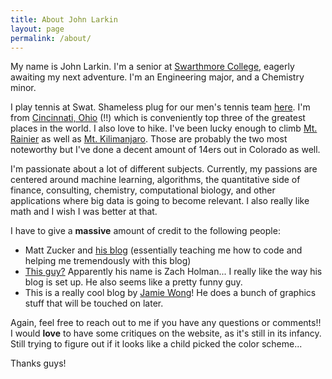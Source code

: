 ```yaml
---
title: About John Larkin
layout: page
permalink: /about/
---
```


My name is John Larkin. I'm a senior at [Swarthmore College](http://www.swarthmore.edu/), eagerly awaiting my next adventure. I'm an Engineering major, and a Chemistry minor. 

I play tennis at Swat. Shameless plug for our men's tennis team [here](https://twitter.com/swatmenstennis). I'm from [Cincinnati, Ohio](http://www.skylinechili.com/) (!!) which is conveniently top three of the greatest places in the world. I also love to hike. I've been lucky enough to climb [Mt. Rainier](https://en.wikipedia.org/wiki/Mount_Rainier) as well as [Mt. Kilimanjaro](https://en.wikipedia.org/wiki/Mount_Kilimanjaro). Those are probably the two most noteworthy but I've done a decent amount of 14ers out in Colorado as well.   

I'm passionate about a lot of different subjects. Currently, my passions are centered around machine learning, algorithms, the quantitative side of finance, consulting, chemistry, computational biology, and other applications where big data is going to become relevant. I also really like math and I wish I was better at that.  

I have to give a **massive** amount of credit to the following people:

* Matt Zucker and [his blog](https://mzucker.github.io/)  (essentially teaching me how to code and helping me tremendously with this blog)
* [This guy?](https://zachholman.com/about) Apparently his name is Zach Holman... I really like the way his blog is set up. He also seems like a pretty funny guy.
* This is a really cool blog by [Jamie Wong](http://jamie-wong.com/)! He does a bunch of graphics stuff that will be touched on later.

Again, feel free to reach out to me if you have any questions or comments!! I would **love** to have some critiques on the website, as it's still in its infancy. Still trying to figure out if it looks like a child picked the color scheme...

Thanks guys! 

